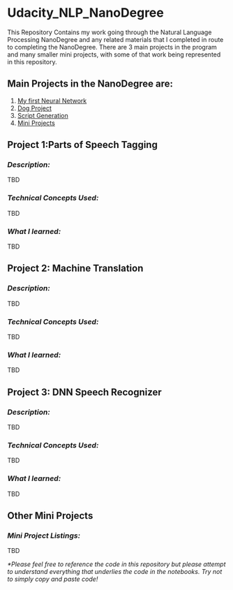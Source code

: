 # Udacity_NLP_NanoDegree
This Repository Contains my work going through the Natural Language Processing NanoDegree and any related materials that I completed in route to completing the NanoDegree.  There are 3 main projects in the program and many smaller mini projects, with some of that work being represented in this repository.  

## **Main Projects in the NanoDegree are:** 
  1. [My first Neural Network](#project-1-parts-of-speech-tagging)
  2. [Dog Project](#project-2-machine-translation)
  3. [Script Generation](#project-3-dnn-speech-recognizer)
  4. [Mini Projects](#other-mini-projects)
  

## **Project 1:Parts of Speech Tagging**  
### **_Description:_** 
TBD

### **_Technical Concepts Used:_**
TBD
  
### **_What I learned:_**
TBD


## **Project 2: Machine Translation** 

### **_Description:_**
TBD


### **_Technical Concepts Used:_**
TBD
  
### **_What I learned:_**
TBD

## **Project 3: DNN Speech Recognizer**
### **_Description:_**
TBD

### **_Technical Concepts Used:_**
TBD
  
### **_What I learned:_**
TBD
  
  
  ## **Other Mini Projects**
  ### **_Mini Project Listings:_**
  TBD
  
  
  
  _*Please feel free to reference the code in this repository but please attempt 
  to understand everything that underlies the code in the notebooks. 
  Try not to simply copy and paste code!_
